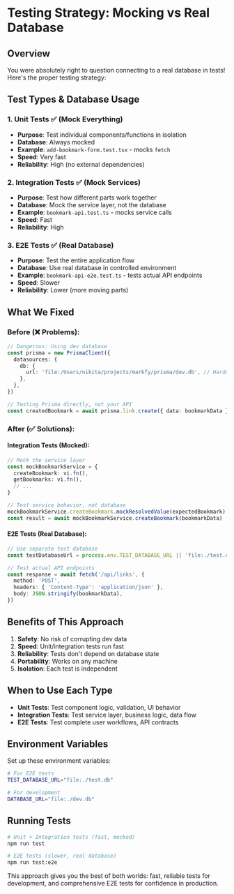 # Testing Strategy: Mocking vs Real Database

## Overview

You were absolutely right to question connecting to a real database in tests! Here's the proper testing strategy:

## Test Types & Database Usage

### 1. **Unit Tests** ✅ (Mock Everything)
- **Purpose**: Test individual components/functions in isolation
- **Database**: Always mocked
- **Example**: `add-bookmark-form.test.tsx` - mocks `fetch`
- **Speed**: Very fast
- **Reliability**: High (no external dependencies)

### 2. **Integration Tests** ✅ (Mock Services)
- **Purpose**: Test how different parts work together
- **Database**: Mock the service layer, not the database
- **Example**: `bookmark-api.test.ts` - mocks service calls
- **Speed**: Fast
- **Reliability**: High

### 3. **E2E Tests** ✅ (Real Database)
- **Purpose**: Test the entire application flow
- **Database**: Use real database in controlled environment
- **Example**: `bookmark-api-e2e.test.ts` - tests actual API endpoints
- **Speed**: Slower
- **Reliability**: Lower (more moving parts)

## What We Fixed

### Before (❌ Problems):
```typescript
// Dangerous: Using dev database
const prisma = new PrismaClient({
  datasources: {
    db: {
      url: 'file:/Users/nikita/projects/markfy/prisma/dev.db', // Hardcoded path!
    },
  },
})

// Testing Prisma directly, not your API
const createdBookmark = await prisma.link.create({ data: bookmarkData })
```

### After (✅ Solutions):

#### Integration Tests (Mocked):
```typescript
// Mock the service layer
const mockBookmarkService = {
  createBookmark: vi.fn(),
  getBookmarks: vi.fn(),
  // ...
}

// Test service behavior, not database
mockBookmarkService.createBookmark.mockResolvedValue(expectedBookmark)
const result = await mockBookmarkService.createBookmark(bookmarkData)
```

#### E2E Tests (Real Database):
```typescript
// Use separate test database
const testDatabaseUrl = process.env.TEST_DATABASE_URL || 'file:./test.db'

// Test actual API endpoints
const response = await fetch('/api/links', {
  method: 'POST',
  headers: { 'Content-Type': 'application/json' },
  body: JSON.stringify(bookmarkData),
})
```

## Benefits of This Approach

1. **Safety**: No risk of corrupting dev data
2. **Speed**: Unit/integration tests run fast
3. **Reliability**: Tests don't depend on database state
4. **Portability**: Works on any machine
5. **Isolation**: Each test is independent

## When to Use Each Type

- **Unit Tests**: Test component logic, validation, UI behavior
- **Integration Tests**: Test service layer, business logic, data flow
- **E2E Tests**: Test complete user workflows, API contracts

## Environment Variables

Set up these environment variables:

```bash
# For E2E tests
TEST_DATABASE_URL="file:./test.db"

# For development
DATABASE_URL="file:./dev.db"
```

## Running Tests

```bash
# Unit + Integration tests (fast, mocked)
npm run test

# E2E tests (slower, real database)
npm run test:e2e
```

This approach gives you the best of both worlds: fast, reliable tests for development, and comprehensive E2E tests for confidence in production.
